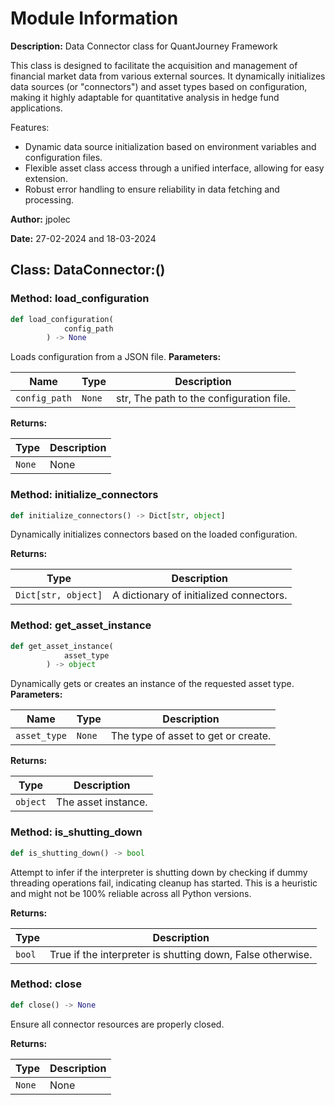 # Module Information

**Description:**
Data Connector class for QuantJourney Framework

This class is designed to facilitate the acquisition and management of financial market data 
from various external sources. It dynamically initializes data sources (or "connectors") and 
asset types based on configuration, making it highly adaptable for quantitative analysis 
in hedge fund applications.

Features:
- Dynamic data source initialization based on environment variables and configuration files.
- Flexible asset class access through a unified interface, allowing for easy extension.
- Robust error handling to ensure reliability in data fetching and processing.

**Author:** jpolec

**Date:** 27-02-2024 and 18-03-2024

## Class: DataConnector:()

### **Method: load_configuration**
```python
def load_configuration(
			config_path
		) -> None
```
Loads configuration from a JSON file.
**Parameters:**

| Name | Type | Description |
|------|------|-------------|
| `config_path` | `None` | str, The path to the configuration file. |

**Returns:**

| Type | Description |
|------|--------------|
| `None` | None |

### **Method: initialize_connectors**
```python
def initialize_connectors() -> Dict[str, object]
```
Dynamically initializes connectors based on the loaded configuration.

**Returns:**

| Type | Description |
|------|--------------|
| `Dict[str, object]` | A dictionary of initialized connectors. |

### **Method: get_asset_instance**
```python
def get_asset_instance(
			asset_type
		) -> object
```
Dynamically gets or creates an instance of the requested asset type.
**Parameters:**

| Name | Type | Description |
|------|------|-------------|
| `asset_type` | `None` | The type of asset to get or create. |

**Returns:**

| Type | Description |
|------|--------------|
| `object` | The asset instance. |

### **Method: is_shutting_down**
```python
def is_shutting_down() -> bool
```
Attempt to infer if the interpreter is shutting down by checking
if dummy threading operations fail, indicating cleanup has started.
This is a heuristic and might not be 100% reliable across all Python versions.

**Returns:**

| Type | Description |
|------|--------------|
| `bool` | True if the interpreter is shutting down, False otherwise. |

### **Method: close**
```python
def close() -> None
```
Ensure all connector resources are properly closed.

**Returns:**

| Type | Description |
|------|--------------|
| `None` | None |

